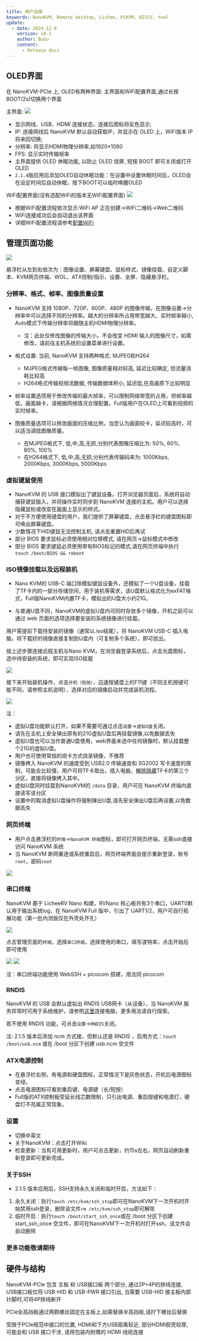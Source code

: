 ```yaml
---
title: 用户指南
keywords: NanoKVM, Remote desktop, Lichee, PiKVM, RISCV, tool
update:
  - date: 2024-12-6
    version: v0.1
    author: BuGu
    content:
      - Release docs
---
```


## OLED界面

在 NanoKVM-PCIe 上, OLED有两种界面: 主界面和WiFi配置界面,通过长按BOOT(2s)切换两个界面

主界面:
![](./../../../assets/NanoKVM/unbox/wifi9.jpg)

+ 显示网线、USB、HDMI 连接状态，连接后图标将反色显示;
+ IP: 连接网线后 NanoKVM 默认自动获取IP，并显示在 OLED 上，WiFi版本 IP 将来回切换;
+ 分辨率: 将显示HDMI物理分辨率,如1920*1080
+ FPS: 显示实时传输帧率
+ 主界面提供 OLED 休眠功能, 以防止 OLED 烧屏, 短按 BOOT 即可关闭或打开 OLED
+ `2.1.4`版应用后添加OLED自动休眠功能：在设置中设置休眠时间后，OLED会在设定时间后自动休眠，按下BOOT可以临时唤醒OLED

WiFi配置界面(没有选配WiFi的版本无WiFi配置界面)
![](./../../../assets/NanoKVM/unbox/wifi2.jpg)

+ 根据WiFi配置流程依次显示:WiFi AP 正在创建->WiFi二维码->Web二维码
+ WiFi连接成功后会自动退出该界面
+ 详细WiFi配置流程请参考[配置WiFi](https://wiki.sipeed.com/hardware/zh/kvm/NanoKVM_PCIe/quick_start.html#WiFi-配网)

## 管理页面功能

![](./../../../assets/NanoKVM/introduce/web_ui.gif)

悬浮栏从左到右依次为：图像设置、屏幕键盘、鼠标样式、镜像挂载、自定义脚本、KVM网页终端、WOL、ATX控制/指示、设置、全屏、隐藏悬浮栏。

### 分辨率、格式、帧率、图像质量设置

+ NanoKVM 支持 1080P、720P、600P、480P 的图像传输，在图像设置->分辨率中可以选择不同的分辨率。越大的分辨率所占用带宽越大、实时帧率越小, Auto模式下传输分辨率将跟随主机HDMI物理分辨率。
  + 注：此处仅修改图像的传输大小，不会改变 HDMI 输入的图像尺寸，如需修改，请前往主机系统的设置菜单进行设置。

+ 格式设置: 当前, NanoKVM 支持两种格式: MJPEG和H264
  + MJPEG格式传输每一帧图像, 图像质量相对较高, 延迟比较确定, 但流量消耗比较高
  + H264格式传输视频流数据, 传输数据体积小, 延迟低,在高画质下比较明显

+ 帧率设置选项用于修改传输的最大帧率，可以限制网络带宽的占用，但帧率越低，画面越卡，请根据网络情况合理配置。Full版用户在OLED上可看到视频的实时帧率。

+ 图像质量选项可以修改画面的压缩比例，当您认为画面较卡，延迟较高时，可以适当调低图像质量。
  + 在MJPEG格式下, 低,中,高,无损,分别代表图像压缩比为: 50%, 60%, 80%, 100%
  + 在H264格式下, 低,中,高,无损,分别代表传输码率为: 1000Kbps, 2000Kbps, 3000Kbps, 5000Kbps


### 虚拟键鼠使用

+ NanoKVM 的 USB 接口模拟出了键鼠设备。打开浏览器页面后，系统将自动捕获键鼠输入，并将操作实时同步到 NanoKVM 连接的主机。用户可以选择隐藏鼠标或改变在画面上显示的样式。
+ 对于不方便使用键盘的用户，我们提供了屏幕键盘，点击悬浮栏的键盘图标即可唤出屏幕键盘。
+ 少数情况下HID键鼠无法控制主机, 请点击重置HID后再试
+ 部分 BIOS 要求鼠标必须使用相对位移模式, 请在网页->鼠标模式中修改
+ 部分 BIOS 要求键鼠必须使用带有BIOS标记的模式,请在网页终端中执行 `touch /boot/BIOS && reboot`

### ISO镜像挂载以及远程装机

+ Nano KVM的 USB-C 端口除模拟键鼠设备外，还模拟了一个U盘设备，挂载了TF卡内的一部分存储空间，用于装机等需求，该U盘默认格式化为exFAT格式，Full版NanoKVM内置TF卡，模拟出的U盘大小约21G。

+ 与普通U盘不同，NanoKVM的虚拟U盘内可同时存放多个镜像，开机之前可以通过 web 页面的选项选择要安装的系统镜像进行挂载。

用户需提前下载待安装的镜像（通常以.iso结尾），将 NanoKVM USB-C 插入电脑，将下载好的镜像直接复制到U盘内（可复制多个系统），即可拔出。

按上述步骤连接远程主机与Nano KVM，在浏览器登录系统后，点击光盘图标，选中待安装的系统，即可实现ISO挂载

![](./../../../assets/NanoKVM/guide/imgsl.png)

接下来开始装机操作，点击`开机（短按）`，迅速按键盘上的F11键（不同主机按键可能不同，请参照主机说明），选择对应的镜像启动并完成装机流程。

![](./../../../assets/NanoKVM/guide/install.png)

注：

+ 虚拟U盘功能默认打开，如果不需要可通过点击`设置`->`虚拟U盘`关闭。
+ 请先在主机上安全弹出原有的21G虚拟U盘后再挂载镜像,以免数据丢失
+ 虚拟U盘也可以当作普通U盘使用，web界面未选中任何镜像时，默认挂载整个21G的虚拟U盘。
+ 用户也可使用常规的烧卡方式烧录镜像，不推荐
+ 镜像拷入 NanoKVM 的速度受到 USB2.0 传输速度和 SG2002 写卡速度的限制，可能会比较慢，用户可将TF卡取出，插入电脑，[解除隐藏](https://jingyan.baidu.com/article/e4511cf34faece2b845eaf34.html)TF卡的第三个分区，直接将镜像拷入其中。
+ 虚拟U盘同时挂载到NanoKVM的 `/data` 目录，用户可在 NanoKVM 终端内直接读写该分区
+ 设置中的取消虚拟U盘操作将强制弹出U盘,请先安全弹出U盘后再设置,以免数据丢失

### 网页终端

+ 用户点击悬浮栏的`终端`->`NanoKVM 终端`图标，即可打开网页终端，无需ssh直接访问 NanoKVM 系统
+ 当 NanoKVM 断网重连或系统重启后，网页终端界面会提示重新登录，账号`root`，密码`root`

![](./../../../assets/NanoKVM/guide/ssh.png)

### 串口终端

NanoKVM 基于 LicheeRV Nano 构建，RVNano 核心板共有3个串口，UART0默认用于输出系统log，在 NanoKVM Full 版中，引出了 UART1/2，用户可自行拓展功能（第一批内测版仅在外壳处开孔）

![](./../../../assets/NanoKVM/guide/uart_to_3H.jpg)

点击管理页面的`终端`，选择`串口终端`，选择使用的串口，填写波特率，点击开始后即可使用

![](./../../../assets/NanoKVM/guide/uart1.png)
![](./../../../assets/NanoKVM/guide/uart2.png)

注：串口终端功能使用 WebSSH + picocom 搭建，用法同 picocom

### RNDIS

NanoKVM 的 USB 会默认虚拟出 RNDIS USB网卡（从设备），当 NanoKVM 服务异常时可用于系统维护，请参照[这里](https://wiki.sipeed.com/hardware/zh/kvm/NanoKVM/system/updating.html#%E9%80%9A%E8%BF%87-usb-rndis-%E7%BD%91%E5%8F%A3%E8%8E%B7%E5%8F%96)连接电脑，更多用法请自行探索。

若不使用 RNDIS 功能，可点击`设置`->`RNDIS`关闭。

注: 2.1.5 版本后添加 ncm 方式接，但默认还是 RNDIS ，启用方式：`touch /boot/usb.ncm` 或在 /boot 分区下创建 usb.ncm 空文件

### ATX电源控制

+ 在悬浮栏右侧，有电源和硬盘图标，正常情况下是灰色状态，开机后电源图标变绿。
+ 点击电源图标可看到重启键、电源键（长/短按）
+ Full版的ATX控制板受延长线芯数限制，只引出电源、重启按键和电源灯，硬盘灯不亮属正常现象。

### 设置

+ 切换中英文
+ 关于NanoKVM：点击打开Wiki
+ 检查更新：当有可用更新时，用户可点击更新，约15s左右，网页自动刷新重新登录即可更新完成。

### 关于SSH

+ 2.1.5 版本应用后，SSH支持永久关闭和临时开启，方法如下：

1. 永久关闭：执行`touch /etc/kvm/ssh_stop`即可在NanoKVM下一次开机时开始禁用ssh登录，删除该文件`rm /etc/kvm/ssh_stop`即可解除
2. 临时开启：执行`touch /boot/start_ssh_once`或在 /boot 分区下创建 start_ssh_once 空文件，即可在NanoKVM下一次开机时打开ssh，该文件会自动删除

### 更多功能敬请期待

## 硬件与结构

NanoKVM-PCIe 包含 主板 和 USB接口板 两个部分, 通过2P+4P的排线连接, USB接口板仅将 USB-HID 和 USB-PWR 接口引出, 当需要 USB-HID 接主板内部针脚时,可将4P排线断开

PCIe全高挡板通过两颗螺丝固定在主板上,如需替换半高挡板,请拧下螺丝后替换

受限于PCIe规范中接口的位置, HDMI和下方USB距离较近, 部分HDMI胶壳较厚, 可能会和 USB 接口干涉, 请用包装内附赠的 HDMI 线缆连接

